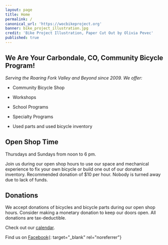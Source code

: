 ```yaml
---
layout: page
title: Home
permalink: /
canonical_url: 'https://wocbikeproject.org'
banner: bike_project_illustration.jpg
credit: 'Bike Project Illustration, Paper Cut Out by Olivia Pevec'
published: true
---
```


## We Are Your Carbondale, CO, Community Bicycle Program\!

<!-- ![Bike Project in Action](/assets/img/300/bike_project_in_action.jpg){: srcset="/assets/img/bike_project_in_action.jpg 4032w,     /assets/img/1600/bike_project_in_action.jpg 1600w,    /assets/img/975/bike_project_in_action.jpg 975w,    /assets/img/800/bike_project_in_action.jpg 800w,    /assets/img/600/bike_project_in_action.jpg 600w,    /assets/img/400/bike_project_in_action.jpg 400w,    /assets/img/300/bike_project_in_action.jpg 300w," sizes="(max-width: 37.5em) 100vw, 50vw"} -->

*Serving the Roaring Fork Valley and Beyond since 2009. We offer:*

* Community Bicycle Shop 

* Workshops&nbsp;

* School Programs

* Specialty Programs

* Used parts and used bicycle inventory

## Open Shop Time

Thursdays and Sundays from noon to 6 pm.

Join us during our open shop hours to use our space and mechanical experience to fix your own bicycle or build one out of our donated inventory. Recommended donation of $10 per hour. Nobody is turned away due to lack of funds\. 

## Donations

We accept donations of bicycles and bicycle parts during our open shop hours. Consider making a monetary donation to keep our doors open. All donations are tax-deductible. 

Check out our [calendar](/calendar).

Find us on [Facebook](https://www.facebook.com/Way-of-Compassion-Bike-Project-306763116012587/){: target="_blank" rel="noreferrer"}
